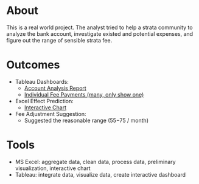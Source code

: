 # About

This is a real world project. The analyst tried to help a strata community to analyze the bank account, investigate existed and potential expenses, and figure out the range of sensible strata fee.

# Outcomes
- Tableau Dashboards:
  - [Account Analysis Report](https://public.tableau.com/app/profile/dongli.liu/viz/StrataAccount/Dashboard1)
  - [Individual Fee Payments (many, only show one)](https://public.tableau.com/app/profile/dongli.liu/viz/StrataAccount/35903594_1)
- Excel Effect Prediction:
  - [Interactive Chart](https://docs.google.com/spreadsheets/d/1n3kdzL4OgEkWWMG8niTOsYdbeesuSsCNjava8C-5fxo/edit#gid=575584356)
- Fee Adjustment Suggestion:
  - Suggested the reasonable range ($55-$75 / month)

# Tools

- MS Excel: aggregate data, clean data, process data, preliminary visualization, interactive chart
- Tableau: integrate data, visualize data, create interactive dashboard


